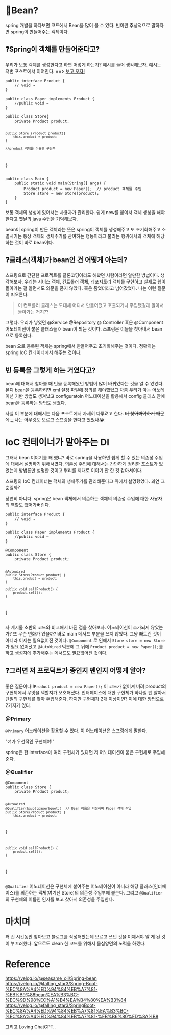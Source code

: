 <h1 id="🤨bean">🤨Bean?</h1>
<p>spring 개발을 하다보면 코드에서 Bean을 많이 볼 수 있다.
빈이란 추상적으로 말하자면 spring이 만들어주는 객체이다.</p>
<h2 id="❓spring이-객체를-만들어준다고">❓Spring이 객체를 만들어준다고?</h2>
<p>우리가 보통 객체를 생성한다고 하면 어떻게 하는가?
예시를 들어 생각해보자. 예시는 저번 포스트에서 이어진다.  ==&gt; <a href="https://velog.io/@9409velog/java-DI-%EC%9D%98%EC%A1%B4%EC%84%B1-%EC%A3%BC%EC%9E%85-%EC%9D%B4%EC%A0%A0-%EC%95%8C%EA%B3%A0-%EA%B0%80%EC%9E%90">보고 오자!</a></p>
<pre><code class="language-java">public interface Product {
    // void ~
}</code></pre>
<pre><code class="language-java">public class Paper implements Product {
    //public void ~
}</code></pre>
<pre><code class="language-java">public class Store{
    private Product product;

    public Store (Product product){
        this.product = product;
    }

    //product 객체를 이용한 구현부
}</code></pre>
<pre><code class="language-java">public class Main {
    public static void main(String[] args) {
        Product product = new Paper();  // product 객체를 주입
        Store store = new Store(product);
    }
}</code></pre>
<p>보통 객체의 생성에 있어서는 사용자가 관리한다. 쉽게 new를 붙여서 객체 생성을 해야한다고 옛날의 java 수업을 기억해보자.</p>
<p>bean이 spring이 만든 객체라는 뜻은
spring이 객체를 생성해주고 또 초기화해주고 소멸시키는 통상 객체의 생체주기를 관여하는 행동이라고 불리는 행위에서의 객체에 해당하는 것이 바로 bean이다.</p>
<h2 id="❓클래스객체가-bean인-건-어떻게-아는데">❓클래스(객체)가 bean인 건 어떻게 아는데?</h2>
<p>스프링으로 간단한 프로젝트를 클론코딩이라도 해봤던 사람이라면 알만한 방법이다. 
생각해보자. 우리는 서비스 객체, 컨트롤러 객체, 레포지토리 객체를 구현하고 실제로 웹이 돌아가는 걸 알면서도 의문을 품지 않았다. 혹은 품었더라고 넘어갔었다.
나는 이런 질문이 떠오른다.</p>
<blockquote>
<p>이 컨트롤러 클래스는 도대체 어디서 만들어졌고 호출되거나 주입됐길래 알아서 돌아가는 거지??</p>
</blockquote>
<p>그렇다. 우리가 넣었던 @Service @Repository @ Controller 혹은 @Component 어노테이션이 붙은 클래스들ㅇ bean이 되는 것이다. 스프링은 이들을 찾아내서 bean으로 등록한다. </p>
<p>bean 으로 등록된 객체는 spring에서 만들어주고 초기화해주는 것이다. 정확히는 spring IoC 컨테이너에서 해주는 것이다.</p>
<h2 id="빈-등록을-그렇게-하는-거였다고">빈 등록을 그렇게 하는 거였다고?</h2>
<p>bean에 대해서 찾아볼 때 빈을 등록해왔던 방법이 많이 바뀌었다는 것을 알 수 있었다.
본디 bean을 등록하려면 xml 설정 파일에 정의를 해야했었고 차츰 우리가 아는 어노테이션 기반 방법도 생겨났고 configuratoin 어노테이션을 활용해서 config 클래스 안에 bean을 등록하는 방법도 생겼다.</p>
<p>사실 이 부분에 대해서는 다음 포스트에서 자세히 다루려고 한다.
<del>더 찾아봐야하기 때문에,,,,나는 아무것도 모르고 스프링을 한다고 했었나😭.</del></p>
<h1 id="ioc-컨테이너가-말아주는-di">IoC 컨테이너가 말아주는 DI</h1>
<p>그래서 bean 이야기를 왜 했냐?
바로 spring을 사용하면 쉽게 할 수 있는 의존성 주입에 대해서 설명하기 위해서였다. 의존성 주입에 대해서는 간단하게 정리한 <a href="https://velog.io/@9409velog/Spring-cannot-invoke-%EB%A9%94%EC%84%9C%EB%93%9C%EC%9D%B4%EB%A6%84-because-service%EC%9D%B4%EB%A6%84-is-null">포스트</a>가 있었는데 방법론만 설명한 것이고 뿌리를 제대로 이야기 안 한 것 같아서이다.</p>
<p>스프링의 IoC 컨테이너는 객체의 생체주기를 관리해준다고 위에서 설명했었다. 과연 그뿐일까?</p>
<p>당연히 아니다. spring은 bean 객체에서 의존하는 객체의 의존성 주입에 대한 사용자의 역할도 뺐어가버린다.</p>
<pre><code class="language-java">public interface Product {
    // void ~
}</code></pre>
<pre><code class="language-java">public class Paper implements Product {
    //public void ~
}</code></pre>
<pre><code class="language-java">@Component  
public class Store {
    private Product product;

    @Autowired
    public Store(Product product) {
        this.product = product;
    }

    public void sellProduct() {
        product.sell();
    }
}</code></pre>
<p>자 게시물 초반의 코드와 비교해서 바뀐 점을 찾아보자.
어노테이션이 추가되지 않았는가? 또 무슨 변화가 있을까?
바로 main 메서드 부분을 쓰지 않았다. 그냥 빠트린 것이 아니라 이제는 필요없어진 것이다.
<code>@Component</code> 로 인해서 <code>Store store = new Store</code>가 필요 없어졌고 <code>@AutoWired</code> 덕분에 그 뒤에 <code>Product product = new Paper();</code>를 하고 생성자에 추가해주는 메서드도 필요없어진 것이다. </p>
<h2 id="❓그러면-저-프로덕트가-종인지-펜인지-어떻게-알아">❓그러면 저 프로덕트가 종인지 펜인지 어떻게 알아?</h2>
<p>좋은 질문이다!!<code>Product product = new Paper();</code> 이 코드가 없어져 버려 product의 구현체에서 무엇을 택할지가 모호해졌다. 인터페이스에 대한 구현체가 하나일 땐 알아서 단일의 구현체를 찾아 주입해준다. 하지만 구현체가 2개 이상이면? 이에 대한 방법으로 2가지가 있다.</p>
<h3 id="primary">@Primary</h3>
<p> <code>@Primary</code> 어노테이션을 활용할 수 있다. 이 어노테이션은 스프링에게 말한다.</p>
<p> &quot;얘가 우선적인 구현체야!&quot;</p>
<p> spring은 한 interface에 여러 구현체가 있다면 저 어노테이션이 붙은 구현체로 주입해준다.</p>
<h3 id="qualifier">@Qualifier</h3>
<pre><code class="language-java">@Component  
public class Store {
    private Product product;

    @Autowired
    @Qualifier(&quot;paper&quot;)  // Bean 이름을 지정하여 Paper 객체 주입
    public Store(Product product) {
        this.product = product;
}

    public void sellProduct() {
        product.sell();
    }
}</code></pre>
<p><code>@Qualifier</code> 어노테이션은 구현체에 붙여주는 어노테이션이 아니라 해당 클래스(인터페이스)를 의존하는 객체(여기선 Store)의 의존성 주입부에 붙는다. 그리고 <code>@Qualifier</code>의 구현체의 이름인 인자를 보고 찾아서 의존성을 주입한다.</p>
<h1 id="마치며">마치며</h1>
<p>꽤 긴 시간동안 찾아보고 블로그를 작성해봤는데 모르고 쓰던 것을 이제서야 알 게 된 것이 부끄러웠다. 앞으로도 clean 한 코드를 위해서 물심양면의 노력을 하겠다.</p>
<h1 id="reference">Reference</h1>
<p><a href="https://velog.io/@seasame_oil/Spring-bean">https://velog.io/@seasame_oil/Spring-bean</a>
<a href="https://velog.io/@falling_star3/Spring-Boot-%EC%8A%A4%ED%94%84%EB%A7%81-%EB%B9%88bean%EA%B3%BC-%EC%9D%98%EC%A1%B4%EA%B4%80%EA%B3%84">https://velog.io/@falling_star3/Spring-Boot-%EC%8A%A4%ED%94%84%EB%A7%81-%EB%B9%88bean%EA%B3%BC-%EC%9D%98%EC%A1%B4%EA%B4%80%EA%B3%84</a>
<a href="https://velog.io/@falling_star3/SpringBoot-%EC%8A%A4%ED%94%84%EB%A7%81%EA%B3%BC-%EC%8A%A4%ED%94%84%EB%A7%81-%EB%B6%80%ED%8A%B8">https://velog.io/@falling_star3/SpringBoot-%EC%8A%A4%ED%94%84%EB%A7%81%EA%B3%BC-%EC%8A%A4%ED%94%84%EB%A7%81-%EB%B6%80%ED%8A%B8</a></p>
<p>그리고 Loving ChatGPT..</p>